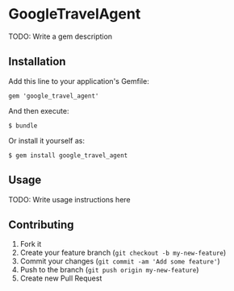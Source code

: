 # GoogleTravelAgent

TODO: Write a gem description

## Installation

Add this line to your application's Gemfile:

    gem 'google_travel_agent'

And then execute:

    $ bundle

Or install it yourself as:

    $ gem install google_travel_agent

## Usage

TODO: Write usage instructions here

## Contributing

1. Fork it
2. Create your feature branch (`git checkout -b my-new-feature`)
3. Commit your changes (`git commit -am 'Add some feature'`)
4. Push to the branch (`git push origin my-new-feature`)
5. Create new Pull Request
